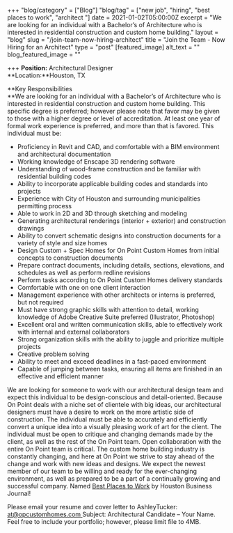 +++
"blog/category" = ["Blog"]
"blog/tag" = ["new job", "hiring", "best places to work", "architect "]
date = 2021-01-02T05:00:00Z
excerpt = "We are looking for an individual with a Bachelor’s of Architecture who is interested in residential construction and custom home building."
layout = "blog"
slug = "/join-team-now-hiring-architect"
title = "Join the Team - Now Hiring for an Architect"
type = "post"
[featured_image]
alt_text = ""
blog_featured_image = ""

+++
**Position:** Architectural Designer  
\**Location:**Houston, TX

\**Key Responsibilities  
\**We are looking for an individual with a Bachelor’s of Architecture who is interested in residential construction and custom home building. This specific degree is preferred; however please note that favor may be given to those with a higher degree or level of accreditation. At least one year of formal work experience is preferred, and more than that is favored. This individual must be:

* Proficiency in Revit and CAD, and comfortable with a BIM environment and architectural documentation
* Working knowledge of Enscape 3D rendering software
* Understanding of wood-frame construction and be familiar with residential building codes
* Ability to incorporate applicable building codes and standards into projects
* Experience with City of Houston and surrounding municipalities permitting process
* Able to work in 2D and 3D through sketching and modeling
* Generating architectural renderings (interior + exterior) and construction drawings
* Ability to convert schematic designs into construction documents for a variety of style and size homes
* Design Custom + Spec Homes for On Point Custom Homes from initial concepts to construction documents
* Prepare contract documents, including details, sections, elevations, and schedules as well as perform redline revisions
* Perform tasks according to On Point Custom Homes delivery standards
* Comfortable with one on one client interaction
* Management experience with other architects or interns is preferred, but not required
* Must have strong graphic skills with attention to detail, working knowledge of Adobe Creative Suite preferred (Illustrator, Photoshop)
* Excellent oral and written communication skills, able to effectively work with internal and external collaborators
* Strong organization skills with the ability to juggle and prioritize multiple projects
* Creative problem solving
* Ability to meet and exceed deadlines in a fast-paced environment
* Capable of jumping between tasks, ensuring all items are finished in an effective and efficient manner

We are looking for someone to work with our architectural design team and expect this individual to be design-conscious and detail-oriented. Because On Point deals with a niche set of clientele with big ideas, our architectural designers must have a desire to work on the more artistic side of construction. The individual must be able to accurately and efficiently convert a unique idea into a visually pleasing work of art for the client. The individual must be open to critique and changing demands made by the client, as well as the rest of the On Point team. Open collaboration with the entire On Point team is critical. The custom home building industry is constantly changing, and here at On Point we strive to stay ahead of the change and work with new ideas and designs. We expect the newest member of our team to be willing and ready for the ever-changing environment, as well as prepared to be a part of a continually growing and successful company. Named [Best Places to Work](https://onpointcustomhomes.com/about-us/recognition/) by Houston Business Journal!

Please email your resume and cover letter to AshleyTucker: [at@opcustomhomes.com ]()Subject: Architectural Candidate – Your Name. Feel free to include your portfolio; however, please limit file to 4MB.